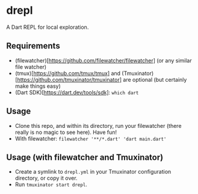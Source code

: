 # drepl
A Dart REPL for local exploration.

## Requirements
* (filewatcher)[https://github.com/filewatcher/filewatcher] (or any similar file watcher)
* (tmux)[https://github.com/tmux/tmux] and (Tmuxinator)[https://github.com/tmuxinator/tmuxinator] are optional (but certainly make things easy)
* (Dart SDK)[https://dart.dev/tools/sdk]: `which dart`

## Usage
* Clone this repo, and within its directory, run your filewatcher (there really is no magic to see here). Have fun!
* With filewatcher: `filewatcher '**/*.dart' 'dart main.dart'`

## Usage (with filewatcher and Tmuxinator)
* Create a symlink to `drepl.yml` in your Tmuxinator configuration directory, or copy it over.
* Run `tmuxinator start drepl`.